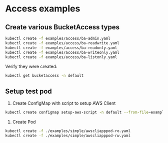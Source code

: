 # Access examples

## Create various BucketAccess types

```sh
kubectl create -f examples/access/ba-admin.yaml
kubectl create -f examples/access/ba-readwrite.yaml
kubectl create -f examples/access/ba-readonly.yaml
kubectl create -f examples/access/ba-writeonly.yaml
kubectl create -f examples/access/ba-listonly.yaml
```

Verify they were created:

```sh
kubectl get bucketaccess -n default
```

## Setup test pod

1. Create ConfigMap with script to setup AWS Client

```sh
kubectl create configmap setup-aws-script -n default --from-file=examples/access/setup-aws.sh
```

1. Create Pod

```sh
kubectl create -f ./examples/simple/awscliapppod-ro.yaml
kubectl create -f ./examples/simple/awscliapppod-rw.yaml
```
